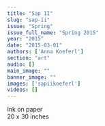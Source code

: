 ```yaml
---
title: "Sap II"
slug: "sap-ii"
issue: "Spring"
issue_full_name: "Spring 2015"
year: "2015"
date: "2015-03-01"
authors: ['Anna Koeferl']
section: "art"
audio: []
main_image: ""
banner_image: ""
images: ['sapiikoeferl']
videos: []
---
```

  
Ink on paper  
20 x 30 inches  
  


